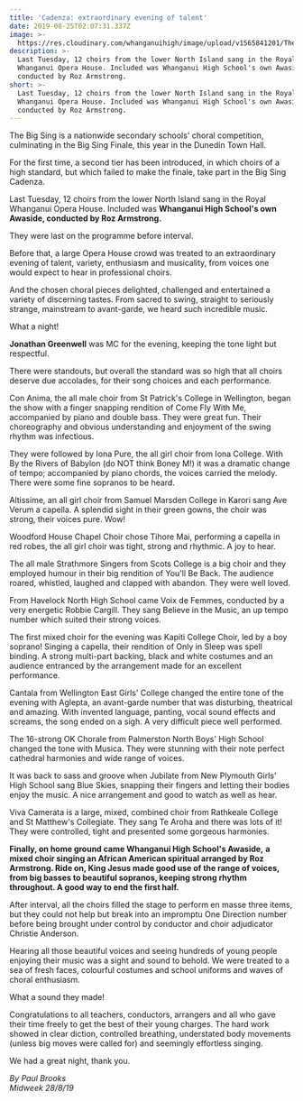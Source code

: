 ```yaml
---
title: 'Cadenza: extraordinary evening of talent'
date: 2019-08-25T02:07:31.337Z
image: >-
  https://res.cloudinary.com/whanganuihigh/image/upload/v1565841201/The_big_sing_opera_house_poster.jpg
description: >-
  Last Tuesday, 12 choirs from the lower North Island sang in the Royal
  Whanganui Opera House. Included was Whanganui High School's own Awaside,
  conducted by Roz Armstrong.
short: >-
  Last Tuesday, 12 choirs from the lower North Island sang in the Royal
  Whanganui Opera House. Included was Whanganui High School's own Awaside,
  conducted by Roz Armstrong.
---
```

The Big Sing is a nationwide secondary schools' choral competition, culminating in the Big Sing Finale, this year in the Dunedin Town Hall.


For the first time, a second tier has been introduced, in which choirs of a high standard, but which failed to make the finale, take part in the Big Sing Cadenza.


Last Tuesday, 12 choirs from the lower North Island sang in the Royal Whanganui Opera House. Included was **Whanganui High School's own Awaside, conducted by Roz Armstrong.**


They were last on the programme before interval.

Before that, a large Opera House crowd was treated to an extraordinary evening of talent, variety, enthusiasm and musicality, from voices one would expect to hear in professional choirs.


And the chosen choral pieces delighted, challenged and entertained a variety of discerning tastes.
From sacred to swing, straight to seriously strange, mainstream to avant-garde, we heard such incredible music.


What a night!

**Jonathan Greenwell** was MC for the evening, keeping the tone light but respectful.

There were standouts, but overall the standard was so high that all choirs deserve due accolades, for their song choices and each performance.

Con Anima, the all male choir from St Patrick's College in Wellington, began the show with a finger snapping rendition of Come Fly With Me, accompanied by piano and double bass. They were great fun. Their choreography and obvious understanding and enjoyment of the swing rhythm was infectious.

They were followed by Iona Pure, the all girl choir from Iona College. With By the Rivers of Babylon (do NOT think Boney M!) it was a dramatic change of tempo; accompanied by piano chords, the voices carried the melody. There were some fine sopranos to be heard.

Altissime, an all girl choir from Samuel Marsden College in Karori sang Ave Verum a capella. A splendid sight in their green gowns, the choir was strong, their voices pure. Wow!

Woodford House Chapel Choir chose Tihore Mai, performing a capella in red robes, the all girl choir was tight, strong and rhythmic. A joy to hear.

The all male Strathmore Singers from Scots College is a big choir and they employed humour in their big rendition of You'll Be Back. The audience roared, whistled, laughed and clapped with abandon. They were well loved.

From Havelock North High School came Voix de Femmes, conducted by a very energetic Robbie Cargill. They sang Believe in the Music, an up tempo number which suited their strong voices.

The first mixed choir for the evening was Kapiti College Choir, led by a boy soprano! Singing a capella, their rendition of Only in Sleep was spell binding. A strong multi-part backing, black and white costumes and an audience entranced by the arrangement made for an excellent performance.

Cantala from Wellington East Girls' College changed the entire tone of the evening with Aglepta, an avant-garde number that was disturbing, theatrical and amazing. With invented language, panting, vocal sound effects and screams, the song ended on a sigh. A very difficult piece well performed.

The 16-strong OK Chorale from Palmerston North Boys' High School changed the tone with Musica. They were stunning with their note perfect cathedral harmonies and wide range of voices.

It was back to sass and groove when Jubilate from New Plymouth Girls' High School sang Blue Skies, snapping their fingers and letting their bodies enjoy the music. A nice arrangement and good to watch as well as hear.

Viva Camerata is a large, mixed, combined choir from Rathkeale College and St Matthew's Collegiate. They sang Te Aroha and there was lots of it! They were controlled, tight and presented some gorgeous harmonies.

**Finally, on home ground came Whanganui High School's Awaside,** **a mixed choir singing an African American spiritual arranged by Roz Armstrong. Ride on, King Jesus made good use of the range of voices, from big basses to beautiful sopranos, keeping strong rhythm throughout. A good way to end the first half.**

After interval, all the choirs filled the stage to perform en masse three items, but they could not help but break into an impromptu One Direction number before being brought under control by conductor and choir adjudicator Christie Anderson.


Hearing all those beautiful voices and seeing hundreds of young people enjoying their music was a sight and sound to behold. We were treated to a sea of fresh faces, colourful costumes and school uniforms and waves of choral enthusiasm.


What a sound they made!

Congratulations to all teachers, conductors, arrangers and all who gave their time freely to get the best of their young charges. The hard work showed in clear diction, controlled breathing, understated body movements (unless big moves were called for) and seemingly effortless singing.


We had a great night, thank you.

_By Paul Brooks_\
_Midweek 28/8/19_
